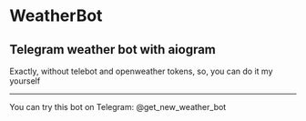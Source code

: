# WeatherBot
Telegram weather bot with aiogram 
---
Exactly, without telebot and openweather tokens, so, you can do it my yourself

---
 You can try this bot on Telegram: @get_new_weather_bot
